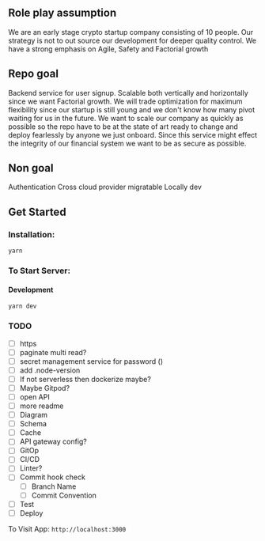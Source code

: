 ## Role play assumption
We are an early stage crypto startup company consisting of 10 people.
Our strategy is not to out source our development for deeper quality control.
We have a strong emphasis on Agile, Safety and Factorial growth

## Repo goal
Backend service for user signup.
Scalable both vertically and horizontally since we want Factorial growth.
We will trade optimization for maximum flexibility since our startup is still young and we don't know how many pivot waiting for us in the future.
We want to scale our company as quickly as possible so the repo have to be at the state of art ready to change and deploy fearlessly by anyone we just onboard.
Since this service might effect the integrity of our financial system we want to be as secure as possible.

## Non goal
Authentication
Cross cloud provider migratable
Locally dev

## Get Started

### Installation:

```
yarn
```

### To Start Server:

#### Development

```
yarn dev
```

### TODO
- [ ] https
- [ ] paginate multi read?
- [ ] secret management service for password ()
- [ ] add .node-version
- [ ] If not serverless then dockerize maybe?
- [ ] Maybe Gitpod?
- [ ] open API
- [ ] more readme
- [ ] Diagram
- [ ] Schema
- [ ] Cache
- [ ] API gateway config?
- [ ] GitOp
- [ ] CI/CD
- [ ] Linter?
- [ ] Commit hook check
  - [ ] Branch Name
  - [ ] Commit Convention
- [ ] Test
- [ ] Deploy

To Visit App: `http://localhost:3000`
